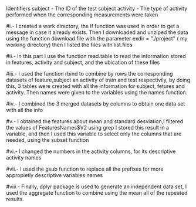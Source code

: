 Identifiers
subject - The ID of the test subject
activity - The type of activity performed when the corresponding measurements were taken

#i.- I created a work directory, the if function was used in order to get a message in case it already exists.
Then I downloaded and unziped the data using the function download.file with the parameter exdir = "./project" ( my working directory)
then I listed the files with list.files

#ii.- In this part I use the function read.table to read the information stored in features, activity and subject, and the ubication of these files

#iii.- I used the function rbind to combine by rows the corresponding datasets of feature,subject an activity of train and test respectivily,
by doing this, 3 tables were created with all the information for subject, fetures and activity.
Then names were given to the variables using the names function.

#iv.- I combined the 3 merged datasets by columns to obtain one data set with all the info

#v.- I obtained the features about mean and standard desviation,I filtered the values of FeaturesNames$V2 using grep
I stored this result in a variable, and then I used this variable to select only the columns that are needed, using the subset function

#vi.- I changed the numbers in the activity columns, for its descriptive activity names

#vii.- I used the gsub function to replace all the prefixes for more appropietly descriptive variables names

#viii.- Finally, dplyr package is used to generate an independent data set, 
I used the aggregate function to combine using the mean all of the repeated results.
